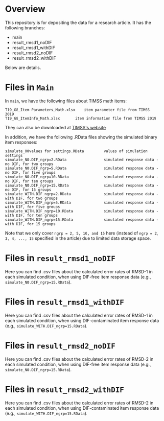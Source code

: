 # Overview
This repository is for depositing the data for a research article. It has the following branches:
- main
- result_rmsd1_noDIF
- result_rmsd1_withDIF
- result_rmsd2_noDIF
- result_rmsd2_withDIF

Below are details.

# Files in ``Main``
In ``main``, we have the following files about TIMSS math items:

	T19_G8_Item Parameters_Math.xlsx	item parameter file from TIMSS 2019
	T19_G8_ItemInfo_Math.xlsx		item information file from TIMSS 2019

They can also be downloaded at [TIMSS's website](https://timss2019.org/international-database/)

In addition, we have the following .RData files showing the simulated binary item responses:

	simulate_00values for settings.RData		 values of simulation settings
	simulate_NO.DIF_ngrp=2.RData		         simulated response data - no DIF, for two groups
	simulate_NO.DIF_ngrp=5.RData		         simulated response data - no DIF, for five groups
	simulate_NO.DIF_ngrp=10.RData		         simulated response data - no DIF, for ten groups
	simulate_NO.DIF_ngrp=15.RData		         simulated response data - no DIF, for 15 groups
	simulate_WITH.DIF_ngrp=2.RData		         simulated response data - with DIF, for two groups
	simulate_WITH.DIF_ngrp=5.RData		         simulated response data - with DIF, for five groups
	simulate_WITH.DIF_ngrp=10.RData		         simulated response data - with DIF, for ten groups
	simulate_WITH.DIF_ngrp=15.RData		         simulated response data - with DIF, for 15 groups

Note that we only cover ``ngrp = 2, 5, 10, and 15`` here (instead of ``ngrp = 2, 3, 4, ..., 15`` specified in the article) due to limited data storage space. 

# Files in ``result_rmsd1_noDIF``
Here you can find .csv files about the calculated error rates of RMSD-1 in each simulated condition, when using DIF-free item response data (e.g., ``simulate_NO.DIF_ngrp=15.RData``).

# Files in ``result_rmsd1_withDIF``
Here you can find .csv files about the calculated error rates of RMSD-1 in each simulated condition, when using DIF-contaminated item response data (e.g., ``simulate_WITH.DIF_ngrp=15.RData``).

# Files in ``result_rmsd2_noDIF``
Here you can find .csv files about the calculated error rates of RMSD-2 in each simulated condition, when using DIF-free item response data (e.g., ``simulate_NO.DIF_ngrp=15.RData``).

# Files in ``result_rmsd2_withDIF``
Here you can find .csv files about the calculated error rates of RMSD-2 in each simulated condition, when using DIF-contaminated item response data (e.g., ``simulate_WITH.DIF_ngrp=15.RData``).
